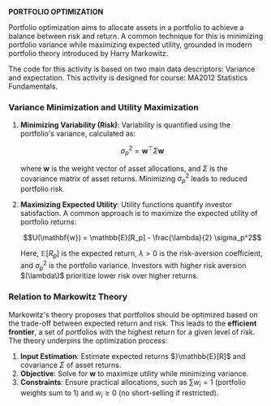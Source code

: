 **PORTFOLIO OPTIMIZATION**

Portfolio optimization aims to allocate assets in a portfolio to achieve a balance between risk and return. A common technique for this is minimizing portfolio variance while maximizing expected utility, grounded in modern portfolio theory introduced by Harry Markowitz.

The code for this activity is based on two main data descriptors: Variance and expectation. This activity is designed for course: MA2012 	Statistics Fundamentals.

### Variance Minimization and Utility Maximization
1. **Minimizing Variability (Risk)**: Variability is quantified using the portfolio's variance, calculated as:

   $$\sigma_p^2 = \mathbf{w}^\top \Sigma \mathbf{w}$$
   
   where $\mathbf{w}$ is the weight vector of asset allocations, and $\Sigma$ is the covariance matrix of asset returns. Minimizing $\sigma_p^2$ leads to reduced portfolio risk.

3. **Maximizing Expected Utility**: Utility functions quantify investor satisfaction. A common approach is to maximize the expected utility of portfolio returns:
   
   $$U(\mathbf{w}) = \mathbb{E}[R_p] - \frac{\lambda}{2} \sigma_p^2$$
   
   Here, $\mathbb{E}[R_p]$ is the expected return, $\lambda > 0$ is the risk-aversion coefficient, and $\sigma_p^2$ is the portfolio variance. Investors with higher risk aversion $(\lambda\)$ prioritize lower risk over higher returns.

### Relation to Markowitz Theory
Markowitz's theory proposes that portfolios should be optimized based on the trade-off between expected return and risk. This leads to the **efficient frontier**, a set of portfolios with the highest return for a given level of risk. The theory underpins the optimization process:
1. **Input Estimation**: Estimate expected returns $}\mathbb{E}[R]$ and covariance $\Sigma$ of asset returns.
2. **Objective**: Solve for $\mathbf{w}$ to maximize utility while minimizing variance.
3. **Constraints**: Ensure practical allocations, such as $\sum w_i = 1$ (portfolio weights sum to 1) and $w_i \geq 0$ (no short-selling if restricted).
